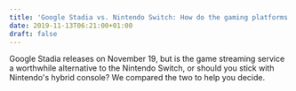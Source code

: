 ```yaml
---
title: 'Google Stadia vs. Nintendo Switch: How do the gaming platforms compare?'
date: 2019-11-13T06:21:00+01:00
draft: false
---
```


Google Stadia releases on November 19, but is the game streaming service a worthwhile alternative to the Nintendo Switch, or should you stick with Nintendo's hybrid console? We compared the two to help you decide.